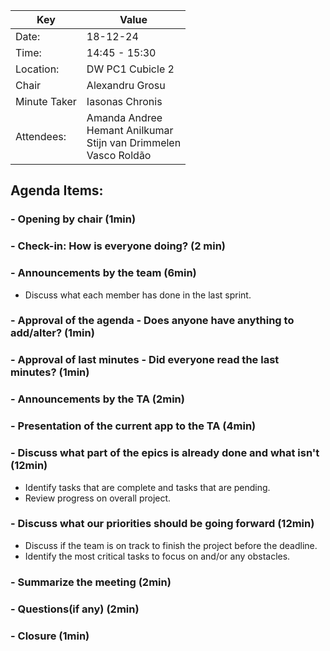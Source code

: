 | Key          | Value                                                                       |
|--------------|-----------------------------------------------------------------------------|
| Date:        | 18-12-24                                                                    |
| Time:        | 14:45 - 15:30                                                               |
| Location:    | DW PC1 Cubicle 2                                                            |
| Chair        | Alexandru Grosu                                                             |
| Minute Taker | Iasonas Chronis                                                             |
| Attendees:   | Amanda Andree<br/>Hemant Anilkumar<br/>Stijn van Drimmelen<br/>Vasco Roldão |

## Agenda Items:

### - Opening by chair (1min)
### - Check-in: How is everyone doing? (2 min)
### - Announcements by the team (6min)
- Discuss what each member has done in the last sprint.
### - Approval of the agenda - Does anyone have anything to add/alter? (1min)
### - Approval of last minutes - Did everyone read the last minutes? (1min)
### - Announcements by the TA (2min)
### - Presentation of the current app to the TA (4min)
### - Discuss what part of the epics is already done and what isn't (12min)
- Identify tasks that are complete and tasks that are pending.
- Review progress on overall project.
### - Discuss what our priorities should be going forward (12min)
- Discuss if the team is on track to finish the project before the deadline.
- Identify the most critical tasks to focus on and/or any obstacles.
### - Summarize the meeting (2min)
### - Questions(if any) (2min)
### - Closure (1min)
